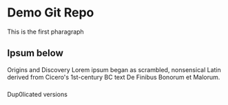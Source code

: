 # Demo Git Repo 

This is the first pharagraph 

## Ipsum below 
Origins and Discovery
Lorem ipsum began as scrambled, nonsensical Latin derived from Cicero's 1st-century BC text De Finibus Bonorum et Malorum.

###
Dup0licated versions
